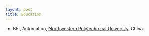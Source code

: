```yaml
---
layout: post
title: Education
---
```

<ul>
<li><t1><span>BE., Automation, <a href="https://www.nwpu.edu.cn/index.htm" target="_blank">Northwestern Polytechnical University</a>, China.</span></t1></li>
</ul>
